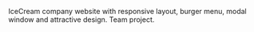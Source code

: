 IceCream company website with responsive layout, burger menu, modal window and
attractive design. Team project.

